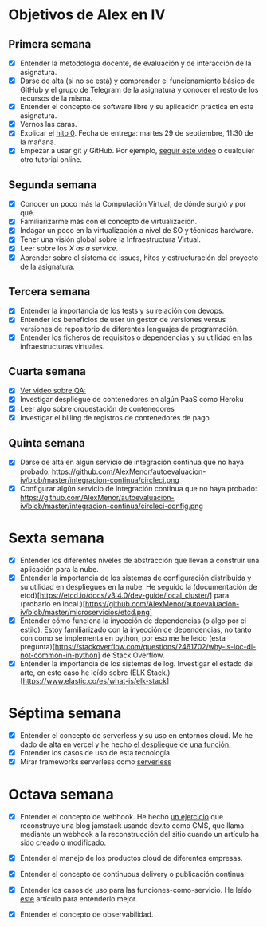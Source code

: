 # Objetivos de Alex en IV

## Primera semana

- [x] Entender la metodología docente, de evaluación y de interacción de la asignatura.
- [x] Darse de alta (si no se está) y comprender el funcionamiento básico de GitHub y el grupo de Telegram de la asignatura y conocer el resto de los recursos de la misma.
- [x] Entender el concepto de software libre y su aplicación práctica en esta asignatura.
- [x] Vernos las caras.
- [x] Explicar el [hito 0](http://jj.github.io/IV/documentos/proyecto/0.Repositorio). Fecha de entrega: martes 29 de septiembre, 11:30 de la mañana.
- [x] Empezar a usar git y GitHub. Por ejemplo, [seguir este vídeo](https://www.youtube.com/watch?v=gmXyJI01qa8) o cualquier otro tutorial online.

## Segunda semana

- [x] Conocer un poco más la Computación Virtual, de dónde surgió y por qué.
- [x] Familiarizarme más con el concepto de virtualización.
- [x] Indagar un poco en la virtualización a nivel de SO y técnicas hardware.
- [x] Tener una visión global sobre la Infraestructura Virtual.
- [x] Leer sobre los _X as a service_.
- [x] Aprender sobre el sistema de issues, hitos y estructuración del proyecto de la asignatura.

## Tercera semana

- [x] Entender la importancia de los tests y su relación con devops.
- [x] Entender los beneficios de user un gestor de versiones versus versiones de repositorio de diferentes lenguajes de programación.
- [x] Entender los ficheros de requisitos o dependencias y su utilidad en las infraestructuras virtuales.

## Cuarta semana

- [x] [Ver video sobre QA:](https://youtu.be/wD_og-3KOsE)
- [x] Investigar despliegue de contenedores en algún PaaS como Heroku
- [x] Leer algo sobre orquestación de contenedores
- [x] Investigar el billing de registros de contenedores de pago

## Quinta semana

- [x] Darse de alta en algún servicio de integración continua que no haya probado: https://github.com/AlexMenor/autoevaluacion-iv/blob/master/integracion-continua/circleci.png
- [x] Configurar algún servicio de integración continua que no haya probado: https://github.com/AlexMenor/autoevaluacion-iv/blob/master/integracion-continua/circleci-config.png

# Sexta semana

- [x] Entender los diferentes niveles de abstracción que llevan a construir una aplicación para la nube.
- [x] Entender la importancia de los sistemas de configuración distribuida y su utilidad en despliegues en la nube.
      He seguido la (documentación de etcd)[https://etcd.io/docs/v3.4.0/dev-guide/local_cluster/] para (probarlo en local.)[https://github.com/AlexMenor/autoevaluacion-iv/blob/master/microservicios/etcd.png]
- [x] Entender cómo funciona la inyección de dependencias (o algo por el estilo).
      Estoy familiarizado con la inyección de dependencias, no tanto con como se implementa en python, por eso me he leído (esta pregunta)[https://stackoverflow.com/questions/2461702/why-is-ioc-di-not-common-in-python] de Stack Overflow.
- [x] Entender la importancia de los sistemas de log.
      Investigar el estado del arte, en este caso he leído sobre (ELK Stack.)[https://www.elastic.co/es/what-is/elk-stack]

# Séptima semana

- [x] Entender el concepto de serverless y su uso en entornos cloud. Me he dado de alta en vercel y he hecho [el despliegue](https://serverless-vercel-seven.vercel.app/api/date) de [una función.](https://github.com/AlexMenor/serverless-vercel)
- [x] Entender los casos de uso de esta tecnología.
- [x] Mirar frameworks serverless como [serverless](https://www.serverless.com/framework/docs/getting-started/)

# Octava semana

- [x] Entender el concepto de webhook. He hecho [un ejercicio](https://github.com/AlexMenor/autoevaluacion-iv/blob/master/serverless/webhook.md) que reconstruye una blog jamstack usando dev.to como CMS, que llama mediante un webhook a la reconstrucción del sitio cuando un artículo ha sido creado o modificado.
- [x] Entender el manejo de los productos cloud de diferentes empresas.
- [x] Entender el concepto de continuous delivery o publicación continua.
- [x] Entender los casos de uso para las funciones-como-servicio. He leído [este](https://martinfowler.com/articles/serverless.html) artículo para entenderlo mejor.
- [x] Entender el concepto de observabilidad.

